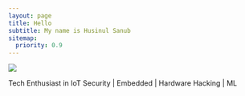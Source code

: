 ```yaml
---
layout: page
title: Hello
subtitle: My name is Husinul Sanub
sitemap:
  priority: 0.9
---
```


<img src="{{ '/assets/img/pudhina.jpg' | prepend: site.baseurl }}" id="about-img">

<div id="describe-text">
	<p>Tech Enthusiast in IoT Security | Embedded | Hardware Hacking | ML </p>
	
</div>
